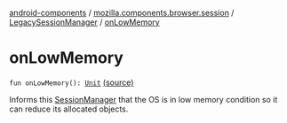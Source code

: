 [android-components](../../index.md) / [mozilla.components.browser.session](../index.md) / [LegacySessionManager](index.md) / [onLowMemory](./on-low-memory.md)

# onLowMemory

`fun onLowMemory(): `[`Unit`](https://kotlinlang.org/api/latest/jvm/stdlib/kotlin/-unit/index.html) [(source)](https://github.com/mozilla-mobile/android-components/blob/master/components/browser/session/src/main/java/mozilla/components/browser/session/LegacySessionManager.kt#L511)

Informs this [SessionManager](../-session-manager/index.md) that the OS is in low memory condition so it
can reduce its allocated objects.

